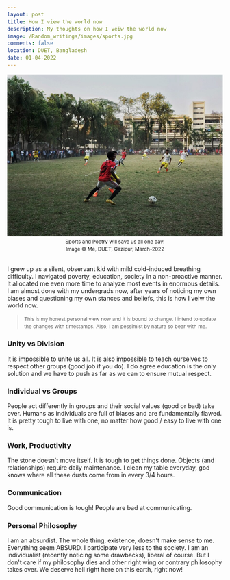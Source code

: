 ```yaml
---
layout: post
title: How I view the world now 
description: My thoughts on how I veiw the world now 
image: /Random_writings/images/sports.jpg
comments: false
location: DUET, Bangladesh
date: 01-04-2022
---
```


<img src="/Random_writings/images/sports.jpg" alt="A university athlete, playing football, dribbling">
<center> <small>Sports and Poetry will save us all one day!</small> </center> 
<center> <small>Image &copy; Me, DUET, Gazipur, March-2022</small> </center> <br>

I grew up as a silent, observant kid with mild cold-induced breathing difficulty. I navigated poverty, education, society in a non-proactive manner. It allocated me even more time to analyze most events in enormous details. I am almost done with my undergrads now, after years of noticing my own biases and questioning my own stances and beliefs, this is how I veiw the world now.

> <small>This is my honest personal view now and it is bound to change. I intend to update the changes with timestamps. Also, I am pessimist by nature so bear with me.</small>

### Unity vs Division
It is impossible to unite us all. It is also impossible to teach ourselves to respect other groups (good job if you do). I do agree education is the only solution and we have to push as far as we can to ensure mutual respect.

### Individual vs Groups 
People act differently in groups and their social values (good or bad) take over. Humans as individuals are full of biases and are fundamentally flawed. It is pretty tough to live with one, no matter how good / easy to live with one is.

### Work, Productivity
The stone doesn't move itself. It is tough to get things done. Objects (and relationships) require daily maintenance. I clean my table everyday, god knows where all these dusts come from in every 3/4 hours.

### Communication
Good communication is tough! People are bad at communicating.

### Personal Philosophy
I am an absurdist. The whole thing, existence, doesn't make sense to me. Everything seem ABSURD. I participate very less to the society. I am an individualist (recently noticing some drawbacks), liberal of course. But I don't care if my philosophy dies and other right wing or contrary philosophy takes over. We deserve hell right here on this earth, right now!